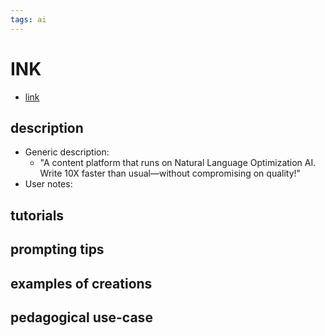 ```yaml
---
tags: ai 
---
```



# INK


* [link](https://inkforall.com/?fpr=ffmedia&fp_sid=aitools)

## description
* Generic description: 
    * "A content platform that runs on Natural Language Optimization AI. Write 10X faster than usual—without compromising on quality!" 
* User notes:

## tutorials

## prompting tips

## examples of creations 

## pedagogical use-case 
